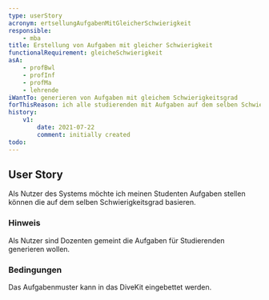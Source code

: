 ```yaml
---
type: userStory
acronym: ertsellungAufgabenMitGleicherSchwierigkeit
responsible:
    - mba
title: Erstellung von Aufgaben mit gleicher Schwierigkeit
functionalRequirement: gleicheSchwierigkeit
asA: 
    - profBwl
    - profInf
    - profMa
    - lehrende
iWantTo: generieren von Aufgaben mit gleichem Schwierigkeitsgrad
forThisReason: ich alle studierenden mit Aufgaben auf dem selben Schwierigkeitsgrad testen kann
history:
    v1:
        date: 2021-07-22
        comment: initially created
todo:
---
```


## User Story

Als Nutzer des Systems möchte ich meinen Studenten Aufgaben stellen können die auf dem selben Schwierigkeitsgrad basieren.

### Hinweis

Als Nutzer sind Dozenten gemeint die Aufgaben für Studierenden generieren wollen.

### Bedingungen

Das Aufgabenmuster kann in das DiveKit eingebettet werden.


